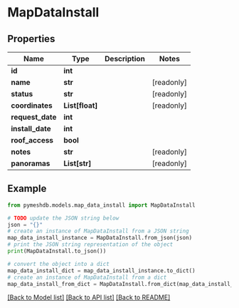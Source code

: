# MapDataInstall


## Properties

Name | Type | Description | Notes
------------ | ------------- | ------------- | -------------
**id** | **int** |  | 
**name** | **str** |  | [readonly] 
**status** | **str** |  | [readonly] 
**coordinates** | **List[float]** |  | [readonly] 
**request_date** | **int** |  | 
**install_date** | **int** |  | 
**roof_access** | **bool** |  | 
**notes** | **str** |  | [readonly] 
**panoramas** | **List[str]** |  | [readonly] 

## Example

```python
from pymeshdb.models.map_data_install import MapDataInstall

# TODO update the JSON string below
json = "{}"
# create an instance of MapDataInstall from a JSON string
map_data_install_instance = MapDataInstall.from_json(json)
# print the JSON string representation of the object
print(MapDataInstall.to_json())

# convert the object into a dict
map_data_install_dict = map_data_install_instance.to_dict()
# create an instance of MapDataInstall from a dict
map_data_install_from_dict = MapDataInstall.from_dict(map_data_install_dict)
```
[[Back to Model list]](../README.md#documentation-for-models) [[Back to API list]](../README.md#documentation-for-api-endpoints) [[Back to README]](../README.md)


